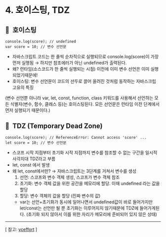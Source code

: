 # 4. 호이스팅, TDZ

## 🚀  호이스팅

```tsx
console.log(score); // undefined
var score = 10; // 변수 선언문
```

- 자바스크립트 코드는 한 줄씩 순차적으로 실행되므로 console.log(score)이 가장 먼저 실행됨 → 하지만 참조에러가 아닌 undefined가 출력된다.
- 왜? 런타임(소스코드가 한 줄씩 실행되는 시점) 이전에 이미 변수 선언은 이미 실행 되었기때문에!
- 호이스팅: 변수 선언문이 코드의 선두로 끌어 올려진 것처럼 동작하는 자바스크립 고유의 특징

(변수 선언뿐 아니라 var, let, const, function, class 키워드를 사용해서 선언하는 모든 식별자(변수, 함수, 클래스 등)는 호이스팅된다. 모든 선언문은 런타임 이전 단계에서 먼저 실행되기 때문이다.)

## 🚀  TDZ (Temporary Dead Zone)

```tsx
console.log(score); // ReferenceError: Cannot access 'score' ...
let score = 10; // 변수 선언문
```

- 스코프 시작 지점부터 초기화 시작 지점까지 변수를 참조할 수 없는 구간을 일시적 사각지대 TDZ라고 부름
- let, const 에서 발생
- 왜 let, const에서만? → 자바스크립트는 3단계를 거쳐서 변수를 생성
  1. 선언: 스코프와 변수 객체 생성, 스코프가 변수 객체 참조
  2. 초기화: 변수 객체 값을 위한 공간을 메모리에 할당. 이때 undefined 라는 값을 할당
  3. 할당: 변수 객체의 값을 할당 (진짜 변수의 값)
  - var는 선언+초기화가 동시에 일어나면서 undefined값이 바로 들어가지만 let/const는 선언만 될 뿐 초기화는 이루어지지 않기때문에 TDZ에 들어가게된다. (초기화 되지 않아서 이를 위한 자리가 메모리에 준비되어 있지 않은 상태)

---

[ 참고: [yceffort](https://yceffort.kr/2020/05/var-let-const-hoisting) ]
